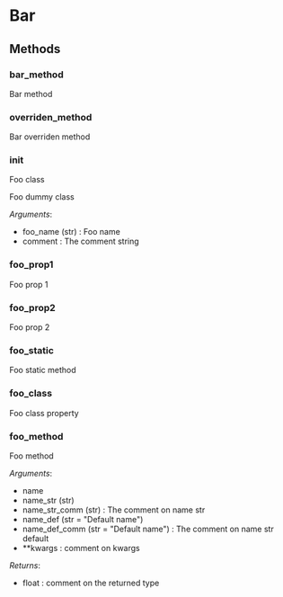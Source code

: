 # Bar



## Methods

### bar_method

Bar method




### overriden_method

Bar overriden method




### __init__

Foo class

Foo dummy class



*Arguments*:
- foo_name (str) : Foo name
- comment : The comment string


### foo_prop1

Foo prop 1




### foo_prop2

Foo prop 2




### foo_static

Foo static method




### foo_class

Foo class property




### foo_method

Foo method



*Arguments*:
- name
- name_str (str)
- name_str_comm (str) : The comment on name str
- name_def (str = "Default name")
- name_def_comm (str = "Default name") : The comment on name str default
- **kwargs : comment on kwargs

*Returns*:
- float : comment on the returned type




